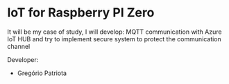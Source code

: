 # IoT for Raspberry PI Zero

It will be my case of study, I will develop: MQTT communication with Azure IoT HUB and try to implement secure system to protect the communication channel

Developer:
 - Gregório Patriota
